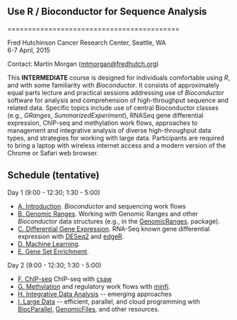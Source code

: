 ## Use R / Bioconductor for Sequence Analysis
==========================================

Fred Hutchinson Cancer Research Center, Seattle, WA<br />
6-7 April, 2015

Contact: Martin Morgan
([mtmorgan@fredhutch.org](mailto:mtmorgan@fredhutch.org))

This **INTERMEDIATE** course is designed for individuals comfortable
using _R_, and with some familiarity with _Bioconductor_. It consists
of approximately equal parts lecture and practical sessions addressing
use of _Bioconductor_ software for analysis and comprehension of
high-throughput sequence and related data. Specific topics include use
of central Bioconductor classes (e.g., _GRanges_,
_SummarizedExperiment_), RNASeq gene differential expression, ChIP-seq
and methylation work flows, approaches to management and integrative
analysis of diverse high-throughput data types, and strategies for
working with large data. Participants are required to bring a laptop
with wireless internet access and a modern version of the Chrome or
Safari web browser.


Schedule (tentative)
--------------------

Day 1 (9:00 - 12:30; 1:30 - 5:00)

- [A. Introduction](A_Introduction.html). _Bioconductor_ and
  sequencing work flows
- [B. Genomic Ranges](B_GenomicRanges.html). Working with Genomic
  Ranges and other _Bioconductor_ data structures (e.g., in the
  [GenomicRanges](http://bioconductor.org/packages/devel/bioc/html/GenomicRanges.html).
  package).  
- [C. Differential Gene Expression](C_DifferentialExpression.html). RNA-Seq
  known gene differential expression with
  [DESeq2](http://bioconductor.org/packages/devel/bioc/html/DESeq2.html)
  and
  [edgeR](http://bioconductor.org/packages/devel/bioc/html/edgeR.html).
- [D. Machine Learning](D_MachineLearning.html).
- [E. Gene Set Enrichment](E_GeneSetEnrichment.html).

Day 2 (9:00 - 12:30; 1:30 - 5:00)

- [F. ChIP-seq](F_ChIPSeq.html) ChIP-seq with
  [csaw](http://bioconductor.org/packages/devel/bioc/html/csaw.html)
- [G. Methylation](G_Methylation.html) and regulatory work flows with
  [minfi](http://bioconductor.org/packages/devel/bioc/html/minfi.html).
- [H. Integrative Data Analysis](H_IntegrativeAnalysis.html) -- emerging
  approaches
- [I. Large Data](I_LargeData.html) -- efficient, parallel, and cloud
  programming with
  [BiocParallel](http://bioconductor.org/packages/devel/bioc/html/BiocParallel.html),
  [GenomicFiles](http://bioconductor.org/packages/devel/bioc/html/GenomicFiles.html),
  and other resources.
